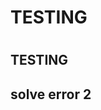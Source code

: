 <p align="center>
  <img src="./wut.png" alt="img">
</p>
<h1>TESTING<h1>

<h2>TESTING<h2>
solve error 2
